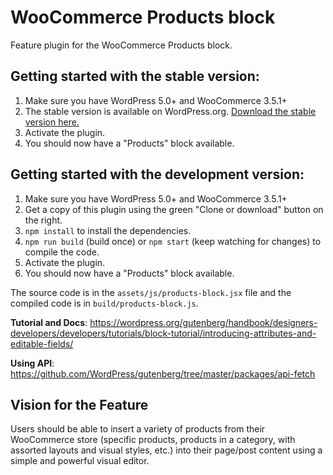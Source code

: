 # WooCommerce Products block

Feature plugin for the WooCommerce Products block.

## Getting started with the stable version:

1. Make sure you have WordPress 5.0+ and WooCommerce 3.5.1+
2. The stable version is available on WordPress.org. [Download the stable version here.](https://wordpress.org/plugins/woo-gutenberg-products-block/)
3. Activate the plugin.
4. You should now have a "Products" block available.

## Getting started with the development version:

1. Make sure you have WordPress 5.0+ and WooCommerce 3.5.1+
2. Get a copy of this plugin using the green "Clone or download" button on the right.
3. `npm install` to install the dependencies.
4. `npm run build` (build once) or `npm start` (keep watching for changes) to compile the code.
5. Activate the plugin.
6. You should now have a "Products" block available.

The source code is in the `assets/js/products-block.jsx` file and the compiled code is in `build/products-block.js`.

**Tutorial and Docs**: https://wordpress.org/gutenberg/handbook/designers-developers/developers/tutorials/block-tutorial/introducing-attributes-and-editable-fields/

**Using API**: https://github.com/WordPress/gutenberg/tree/master/packages/api-fetch

## Vision for the Feature

Users should be able to insert a variety of products from their WooCommerce store (specific products, products in a category, with assorted layouts and visual styles, etc.) into their page/post content using a simple and powerful visual editor.

